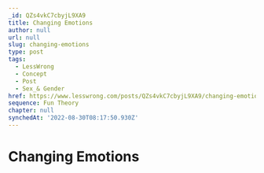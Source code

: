 ```yaml
---
_id: QZs4vkC7cbyjL9XA9
title: Changing Emotions
author: null
url: null
slug: changing-emotions
type: post
tags:
  - LessWrong
  - Concept
  - Post
  - Sex_& Gender
href: https://www.lesswrong.com/posts/QZs4vkC7cbyjL9XA9/changing-emotions
sequence: Fun Theory
chapter: null
synchedAt: '2022-08-30T08:17:50.930Z'
---
```

# Changing Emotions

